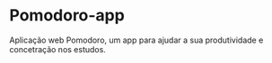 # Pomodoro-app
Aplicação web Pomodoro, um app para ajudar a sua produtividade e concetração nos estudos.
